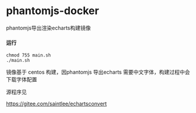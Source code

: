 # phantomjs-docker

phantomjs导出渲染echarts构建镜像

#### 运行

```
chmod 755 main.sh
./main.sh
```

镜像基于 centos  构建，因phantomjs  导出echarts 需要中文字体，构建过程中会下载字体配置

 源程序见

<https://gitee.com/saintlee/echartsconvert>

